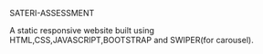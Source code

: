 SATERI-ASSESSMENT

A static responsive website built using HTML,CSS,JAVASCRIPT,BOOTSTRAP and SWIPER(for carousel).
